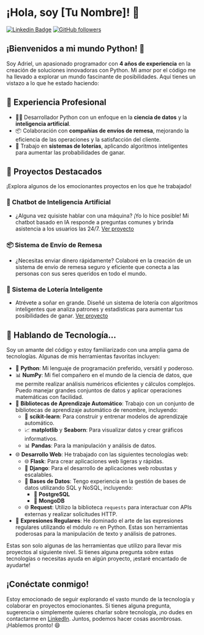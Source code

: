# ¡Hola, soy [Tu Nombre]! 👋

[![Linkedin Badge](https://img.shields.io/badge/-TuNombre-blue?style=flat-square&logo=Linkedin&logoColor=white&link=linkedin.com/in/adriel-capellán-díaz-b48bb5259/)](linkedin.com/in/adriel-capellán-díaz-b48bb5259/)
[![GitHub followers](https://img.shields.io/github/followers/adriii0104?label=Sigueme&style=social)](https://github.com/adriii0104)

## ¡Bienvenidos a mi mundo Python! 🐍

Soy Adriel, un apasionado programador con **4 años de experiencia** en la creación de soluciones innovadoras con Python. Mi amor por el código me ha llevado a explorar un mundo fascinante de posibilidades. Aquí tienes un vistazo a lo que he estado haciendo:

## 💼 Experiencia Profesional

- 👨‍💻 Desarrollador Python con un enfoque en la **ciencia de datos** y la **inteligencia artificial**.
- 📦 Colaboración con **compañías de envíos de remesa**, mejorando la eficiencia de las operaciones y la satisfacción del cliente.
- 🎰 Trabajo en **sistemas de loterías**, aplicando algoritmos inteligentes para aumentar las probabilidades de ganar.

## 🚀 Proyectos Destacados

¡Explora algunos de los emocionantes proyectos en los que he trabajado!

### 🤖 Chatbot de Inteligencia Artificial

- ¿Alguna vez quisiste hablar con una máquina? ¡Yo lo hice posible! Mi chatbot basado en IA responde a preguntas comunes y brinda asistencia a los usuarios las 24/7. [Ver proyecto](enlace_al_proyecto)

### 📦 Sistema de Envío de Remesa

- ¿Necesitas enviar dinero rápidamente? Colaboré en la creación de un sistema de envío de remesa seguro y eficiente que conecta a las personas con sus seres queridos en todo el mundo.

### 🎰 Sistema de Lotería Inteligente

- Atrévete a soñar en grande. Diseñé un sistema de lotería con algoritmos inteligentes que analiza patrones y estadísticas para aumentar tus posibilidades de ganar. [Ver proyecto](enlace_al_proyecto)

## 🌟 Hablando de Tecnología...

Soy un amante del código y estoy familiarizado con una amplia gama de tecnologías. Algunas de mis herramientas favoritas incluyen:

- 🐍 **Python**: Mi lenguaje de programación preferido, versátil y poderoso.
- 📊 **NumPy**: Mi fiel compañero en el mundo de la ciencia de datos, que me permite realizar análisis numéricos eficientes y cálculos complejos. Puedo manejar grandes conjuntos de datos y aplicar operaciones matemáticas con facilidad.
- 🧠 **Bibliotecas de Aprendizaje Automático**: Trabajo con un conjunto de bibliotecas de aprendizaje automático de renombre, incluyendo:
  - 🤖 **scikit-learn**: Para construir y entrenar modelos de aprendizaje automático.
  - 📈 **matplotlib** y **Seaborn**: Para visualizar datos y crear gráficos informativos.
  - 📊 **Pandas**: Para la manipulación y análisis de datos.
- 🌐 **Desarrollo Web**: He trabajado con las siguientes tecnologías web:
  - 🌐 **Flask**: Para crear aplicaciones web ligeras y rápidas.
  - 🌟 **Django**: Para el desarrollo de aplicaciones web robustas y escalables.
  - 📂 **Bases de Datos**: Tengo experiencia en la gestión de bases de datos utilizando SQL y NoSQL, incluyendo:
    - 🐘 **PostgreSQL**
    - 🍃 **MongoDB**
  - 🌐 **Request**: Utilizo la biblioteca `requests` para interactuar con APIs externas y realizar solicitudes HTTP.
- 🎯 **Expresiones Regulares**: He dominado el arte de las expresiones regulares utilizando el módulo `re` en Python. Estas son herramientas poderosas para la manipulación de texto y análisis de patrones.

Estas son solo algunas de las herramientas que utilizo para llevar mis proyectos al siguiente nivel. Si tienes alguna pregunta sobre estas tecnologías o necesitas ayuda en algún proyecto, ¡estaré encantado de ayudarte!


## ¡Conéctate conmigo!

Estoy emocionado de seguir explorando el vasto mundo de la tecnología y colaborar en proyectos emocionantes. Si tienes alguna pregunta, sugerencia o simplemente quieres charlar sobre tecnología, ¡no dudes en contactarme en [LinkedIn]((https://www.linkedin.com/in/adriel-capell%C3%A1n-d%C3%ADaz-b48bb5259/)). Juntos, podemos hacer cosas asombrosas. ¡Hablemos pronto! 😄
